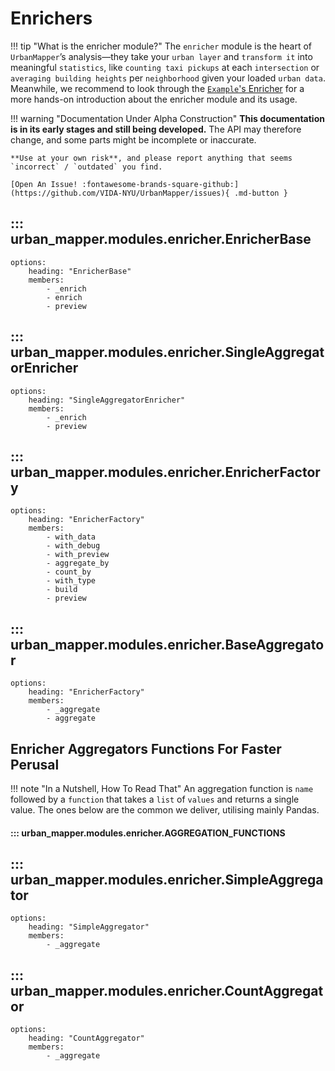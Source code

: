 # Enrichers

!!! tip "What is the enricher module?"
    The `enricher` module is the heart of `UrbanMapper`’s analysis—they take your `urban layer` and `transform it` into meaningful
    `statistics`, like `counting taxi pickups` at each `intersection` or `averaging building heights` per `neighborhood` given your loaded `urban data`.
    Meanwhile, we recommend to look through the [`Example`'s Enricher](../copy_of_examples/1-Per-Module/5-enricher/) for a more hands-on introduction about
    the enricher module and its usage.

!!! warning "Documentation Under Alpha Construction"
    **This documentation is in its early stages and still being developed.** The API may therefore change, 
    and some parts might be incomplete or inaccurate.  

    **Use at your own risk**, and please report anything that seems `incorrect` / `outdated` you find.

    [Open An Issue! :fontawesome-brands-square-github:](https://github.com/VIDA-NYU/UrbanMapper/issues){ .md-button }

## ::: urban_mapper.modules.enricher.EnricherBase
    options:
        heading: "EnricherBase"
        members:
            - _enrich
            - enrich
            - preview

## ::: urban_mapper.modules.enricher.SingleAggregatorEnricher
    options:
        heading: "SingleAggregatorEnricher"
        members:
            - _enrich
            - preview

## ::: urban_mapper.modules.enricher.EnricherFactory
    options:
        heading: "EnricherFactory"
        members:
            - with_data
            - with_debug
            - with_preview
            - aggregate_by
            - count_by
            - with_type
            - build
            - preview

## ::: urban_mapper.modules.enricher.BaseAggregator
    options:
        heading: "EnricherFactory"
        members:
            - _aggregate
            - aggregate

## Enricher Aggregators Functions For Faster Perusal

!!! note "In a Nutshell, How To Read That"
    An aggregation function is `name` followed by a `function` that takes a `list` of `values` and returns a single value.
    The ones below are the common we deliver, utilising mainly Pandas.

#### ::: urban_mapper.modules.enricher.AGGREGATION_FUNCTIONS

## ::: urban_mapper.modules.enricher.SimpleAggregator
    options:
        heading: "SimpleAggregator"
        members:
            - _aggregate

## ::: urban_mapper.modules.enricher.CountAggregator
    options:
        heading: "CountAggregator"
        members:
            - _aggregate
